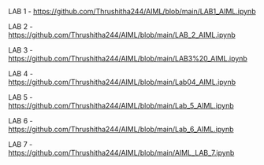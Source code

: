 LAB 1 - https://github.com/Thrushitha244/AIML/blob/main/LAB1_AIML.ipynb

LAB 2 - https://github.com/Thrushitha244/AIML/blob/main/LAB_2_AIML.ipynb

LAB 3 - https://github.com/Thrushitha244/AIML/blob/main/LAB3%20_AIML.ipynb

LAB 4 - https://github.com/Thrushitha244/AIML/blob/main/Lab04_AIML.ipynb

LAB 5 - https://github.com/Thrushitha244/AIML/blob/main/Lab_5_AIML.ipynb

LAB 6 - https://github.com/Thrushitha244/AIML/blob/main/Lab_6_AIML.ipynb

LAB 7 - https://github.com/Thrushitha244/AIML/blob/main/AIML_LAB_7.ipynb
